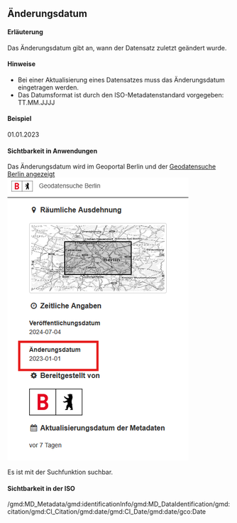 ## Änderungsdatum

#### Erläuterung
Das Änderungsdatum gibt an, wann der Datensatz zuletzt geändert wurde.

#### Hinweise
* Bei einer Aktualisierung eines Datensatzes muss das Änderungsdatum eingetragen werden.
* Das Datumsformat ist durch den ISO-Metadatenstandard vorgegeben: TT.MM.JJJJ

#### Beispiel
01.01.2023

#### Sichtbarkeit in Anwendungen
Das Änderungsdatum wird im Geoportal Berlin und der 
<a href="https://gdi.berlin.de/geonetwork/srv/ger/catalog.search#/metadata/4949391f-a7a9-4b24-b855-5e8dbf5e3f6d" class="popup" target="_blank">Geodatensuche Berlin angezeigt<span><br />
<img src="https://raw.githubusercontent.com/gdi-be/mde-deployment/refs/heads/main/codelists/help/previews/revision.png"></span></a>

Es ist mit der Suchfunktion suchbar.

#### Sichtbarkeit in der ISO
/gmd:MD_Metadata/gmd:identificationInfo/gmd:MD_DataIdentification/gmd:citation/gmd:CI_Citation/gmd:date/gmd:CI_Date/gmd:date/gco:Date
